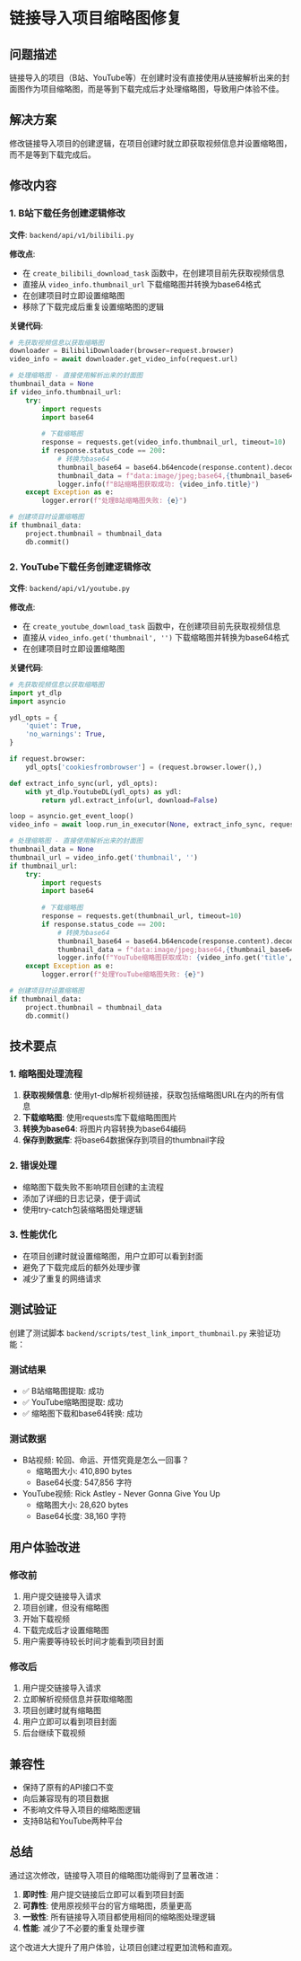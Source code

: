 # 链接导入项目缩略图修复

## 问题描述

链接导入的项目（B站、YouTube等）在创建时没有直接使用从链接解析出来的封面图作为项目缩略图，而是等到下载完成后才处理缩略图，导致用户体验不佳。

## 解决方案

修改链接导入项目的创建逻辑，在项目创建时就立即获取视频信息并设置缩略图，而不是等到下载完成后。

## 修改内容

### 1. B站下载任务创建逻辑修改

**文件**: `backend/api/v1/bilibili.py`

**修改点**:
- 在 `create_bilibili_download_task` 函数中，在创建项目前先获取视频信息
- 直接从 `video_info.thumbnail_url` 下载缩略图并转换为base64格式
- 在创建项目时立即设置缩略图
- 移除了下载完成后重复设置缩略图的逻辑

**关键代码**:
```python
# 先获取视频信息以获取缩略图
downloader = BilibiliDownloader(browser=request.browser)
video_info = await downloader.get_video_info(request.url)

# 处理缩略图 - 直接使用解析出来的封面图
thumbnail_data = None
if video_info.thumbnail_url:
    try:
        import requests
        import base64
        
        # 下载缩略图
        response = requests.get(video_info.thumbnail_url, timeout=10)
        if response.status_code == 200:
            # 转换为base64
            thumbnail_base64 = base64.b64encode(response.content).decode('utf-8')
            thumbnail_data = f"data:image/jpeg;base64,{thumbnail_base64}"
            logger.info(f"B站缩略图获取成功: {video_info.title}")
    except Exception as e:
        logger.error(f"处理B站缩略图失败: {e}")

# 创建项目时设置缩略图
if thumbnail_data:
    project.thumbnail = thumbnail_data
    db.commit()
```

### 2. YouTube下载任务创建逻辑修改

**文件**: `backend/api/v1/youtube.py`

**修改点**:
- 在 `create_youtube_download_task` 函数中，在创建项目前先获取视频信息
- 直接从 `video_info.get('thumbnail', '')` 下载缩略图并转换为base64格式
- 在创建项目时立即设置缩略图

**关键代码**:
```python
# 先获取视频信息以获取缩略图
import yt_dlp
import asyncio

ydl_opts = {
    'quiet': True,
    'no_warnings': True,
}

if request.browser:
    ydl_opts['cookiesfrombrowser'] = (request.browser.lower(),)

def extract_info_sync(url, ydl_opts):
    with yt_dlp.YoutubeDL(ydl_opts) as ydl:
        return ydl.extract_info(url, download=False)

loop = asyncio.get_event_loop()
video_info = await loop.run_in_executor(None, extract_info_sync, request.url, ydl_opts)

# 处理缩略图 - 直接使用解析出来的封面图
thumbnail_data = None
thumbnail_url = video_info.get('thumbnail', '')
if thumbnail_url:
    try:
        import requests
        import base64
        
        # 下载缩略图
        response = requests.get(thumbnail_url, timeout=10)
        if response.status_code == 200:
            # 转换为base64
            thumbnail_base64 = base64.b64encode(response.content).decode('utf-8')
            thumbnail_data = f"data:image/jpeg;base64,{thumbnail_base64}"
            logger.info(f"YouTube缩略图获取成功: {video_info.get('title', 'Unknown')}")
    except Exception as e:
        logger.error(f"处理YouTube缩略图失败: {e}")

# 创建项目时设置缩略图
if thumbnail_data:
    project.thumbnail = thumbnail_data
    db.commit()
```

## 技术要点

### 1. 缩略图处理流程
1. **获取视频信息**: 使用yt-dlp解析视频链接，获取包括缩略图URL在内的所有信息
2. **下载缩略图**: 使用requests库下载缩略图图片
3. **转换为base64**: 将图片内容转换为base64编码
4. **保存到数据库**: 将base64数据保存到项目的thumbnail字段

### 2. 错误处理
- 缩略图下载失败不影响项目创建的主流程
- 添加了详细的日志记录，便于调试
- 使用try-catch包装缩略图处理逻辑

### 3. 性能优化
- 在项目创建时就设置缩略图，用户立即可以看到封面
- 避免了下载完成后的额外处理步骤
- 减少了重复的网络请求

## 测试验证

创建了测试脚本 `backend/scripts/test_link_import_thumbnail.py` 来验证功能：

### 测试结果
- ✅ B站缩略图提取: 成功
- ✅ YouTube缩略图提取: 成功
- ✅ 缩略图下载和base64转换: 成功

### 测试数据
- B站视频: 轮回、命运、开悟究竟是怎么一回事？
  - 缩略图大小: 410,890 bytes
  - Base64长度: 547,856 字符
- YouTube视频: Rick Astley - Never Gonna Give You Up
  - 缩略图大小: 28,620 bytes
  - Base64长度: 38,160 字符

## 用户体验改进

### 修改前
1. 用户提交链接导入请求
2. 项目创建，但没有缩略图
3. 开始下载视频
4. 下载完成后才设置缩略图
5. 用户需要等待较长时间才能看到项目封面

### 修改后
1. 用户提交链接导入请求
2. 立即解析视频信息并获取缩略图
3. 项目创建时就有缩略图
4. 用户立即可以看到项目封面
5. 后台继续下载视频

## 兼容性

- 保持了原有的API接口不变
- 向后兼容现有的项目数据
- 不影响文件导入项目的缩略图逻辑
- 支持B站和YouTube两种平台

## 总结

通过这次修改，链接导入项目的缩略图功能得到了显著改进：

1. **即时性**: 用户提交链接后立即可以看到项目封面
2. **可靠性**: 使用原视频平台的官方缩略图，质量更高
3. **一致性**: 所有链接导入项目都使用相同的缩略图处理逻辑
4. **性能**: 减少了不必要的重复处理步骤

这个改进大大提升了用户体验，让项目创建过程更加流畅和直观。
